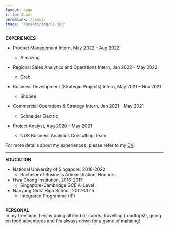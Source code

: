```yaml
---
layout: page
title: About
permalink: /about/
image: '/assets/img/01.jpg'
---
```


**EXPERIENCES**
* Product Management Intern, May 2022 – Aug 2022
  - AImazing

* Regional Sales Analytics and Operations Intern, Jan 2022 – May 2022
  - Grab

* Business Development (Strategic Projects) Intern, May 2021 – Nov 2021
  - Shopee

* Commercial Operations & Strategy Intern, Jan 2021 – May 2021
  - Schneider Electric

* Project Analyst, Aug 2020 – May 2021
  - NUS Business Analytics Consulting Team


For more details about my experiences, please refer to my [CV](https://drive.google.com/file/d/1HB-hNw3Xf9Ugpxug3oVlOOQuWqJ7n8HQ/view?usp=sharing).

***

**EDUCATION**
* National University of Singapore, 2018-2022
  - Bachelor of Business Administration, Honours
* Hwa Chong Institution, 2016-2017
  - Singapore-Cambridge GCE A-Level
* Nanyang Girls' High School, 2012-2015
  - Integrated Programme (IP)

***

**PERSONAL**
<br/>
In my free time, I enjoy doing all kind of sports, travelling (roadtrips!), going on food adventures and I'm always down for a game of mahjong!
